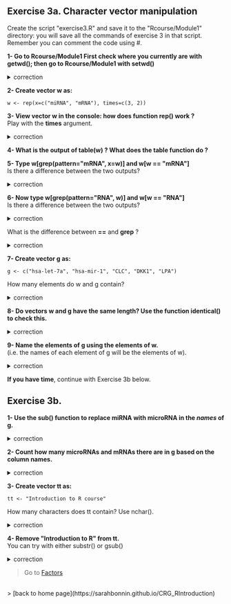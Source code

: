 ## Exercise 3a. Character vector manipulation

Create the script "exercise3.R" and save it to the "Rcourse/Module1" directory: you will save all the commands of exercise 3 in that script.
<br>Remember you can comment the code using #.

**1- Go to Rcourse/Module1
First check where you currently are with getwd();
then go to Rcourse/Module1 with setwd()**

<details>
<summary>
correction
</summary>

```{r}
getwd()
setwd("Rcourse/Module1")
setwd("~/Rcourse/Module1")
```

</details>

**2- Create vector w as:**

```{r}
w <- rep(x=c("miRNA", "mRNA"), times=c(3, 2))
```

**3- View vector w in the console: how does function rep() work ?** 
<br>Play with the **times** argument.

<details>
<summary>
correction
</summary>

```{r}
rep(x=c("miRNA", "mRNA"), times=c(3, 4))
rep(x=c("miRNA", "mRNA"), times=c(10, 2))
```

</details>

**4- What is the output of table(w) ? What does the table function do ?**

**5- Type w[grep(pattern="mRNA", x=w)] and w[w == "mRNA"]**
<br> Is there a difference between the two outputs?

<details>
<summary>
correction
</summary>

```{r}
w[grep(pattern="mRNA", w)]
w[w == "mRNA"]
# no difference between the outputs
```

</details>

**6- Now type w[grep(pattern="RNA", w)] and w[w == "RNA"]**
<br> Is there a difference between the two outputs?

<details>
<summary>
correction
</summary>

```{r}
w[grep(pattern="RNA", w)]
w[w == "RNA"]
# grep outputs 5 values but == outputs none
```

</details>

What is the difference between **==** and **grep** ?


<details>
<summary>
correction
</summary>

>= looks for exact matches.
<br>
grep looks for **patterns**.

</details>


**7- Create vector g as:**

```{r}
g <- c("hsa-let-7a", "hsa-mir-1", "CLC", "DKK1", "LPA")
```

How many elements do w and g contain?

<details>
<summary>
correction
</summary>

```{r}
length(w); length(g)
```

</details>

**8- Do vectors w and g have the same length? Use the function identical() to check this.**

<details>
<summary>
correction
</summary>

```{r}
identical(x=length(w), y=length(g))
```

</details>

**9- Name the elements of g using the elements of w.**<br> 
(i.e. the names of each element of g will be the elements of w).

<details>
<summary>
correction
</summary>

```{r}
names(g) <- w
```

</details>

**If you have time**, continue with Exercise 3b below.<br>

## Exercise 3b.

**1- Use the sub() function to replace miRNA with microRNA in the *names* of g.**

<details>
<summary>
correction
</summary>

```{r}
names(g) <- sub(pattern="miRNA", replacement="microRNA", x=names(g))
```

</details>

**2- Count how many microRNAs and mRNAs there are in g based on the column names.**

<details>
<summary>
correction
</summary>

```{r}
table(names(g))
```

</details>

**3- Create vector tt as:**

```{r}
tt <- "Introduction to R course"
```

How many characters does tt contain? Use nchar().

<details>
<summary>
correction
</summary>

```{r}
nchar(tt)
```

</details>

**4- Remove "Introduction to R" from tt.**
<br>You can try with either substr() or gsub()

<details>
<summary>
correction
</summary>

```{r}
substr(x=tt, start=17, stop=nchar(tt))
gsub(pattern="Introduction to R", replacement="", x=tt)
```

</details>

> Go to [Factors](https://sarahbonnin.github.io/CRG_RIntroduction/factor)
<br>
> [back to home page](https://sarahbonnin.github.io/CRG_RIntroduction)

